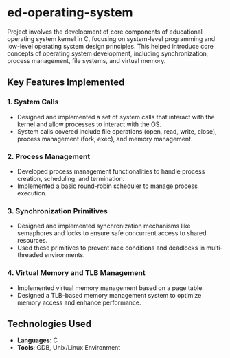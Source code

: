 # ed-operating-system

Project involves the development of core components of educational operating system kernel in C, focusing on system-level programming and low-level operating system design principles. This helped introduce core concepts of operating system development, including synchronization, process management, file systems, and virtual memory.

## Key Features Implemented

### 1. **System Calls**
   - Designed and implemented a set of system calls that interact with the kernel and allow processes to interact with the OS.
   - System calls covered include file operations (open, read, write, close), process management (fork, exec), and memory management.

### 2. **Process Management**
   - Developed process management functionalities to handle process creation, scheduling, and termination.
   - Implemented a basic round-robin scheduler to manage process execution.

### 3. **Synchronization Primitives**
   - Designed and implemented synchronization mechanisms like semaphores and locks to ensure safe concurrent access to shared resources.
   - Used these primitives to prevent race conditions and deadlocks in multi-threaded environments.

### 4. **Virtual Memory and TLB Management**
   - Implemented virtual memory management based on a page table.
   - Designed a TLB-based memory management system to optimize memory access and enhance performance.

## Technologies Used
- **Languages**: C
- **Tools**: GDB, Unix/Linux Environment
